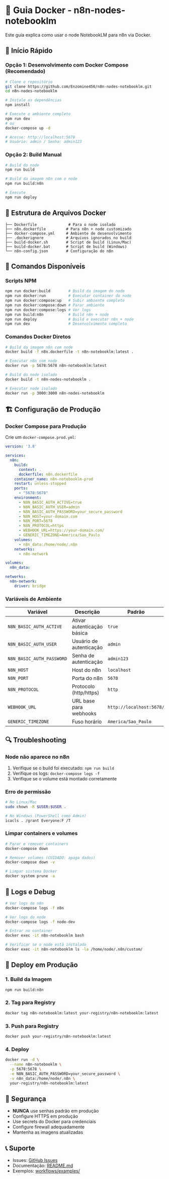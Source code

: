 # 🐳 Guia Docker - n8n-nodes-notebooklm

Este guia explica como usar o node NotebookLM para n8n via Docker.

## 🚀 Início Rápido

### Opção 1: Desenvolvimento com Docker Compose (Recomendado)

```bash
# Clone o repositório
git clone https://github.com/Enzomine456/n8n-nodes-notebooklm.git
cd n8n-nodes-notebooklm

# Instale as dependências
npm install

# Execute o ambiente completo
npm run dev
# ou
docker-compose up -d

# Acesse: http://localhost:5678
# Usuário: admin / Senha: admin123
```

### Opção 2: Build Manual

```bash
# Build do node
npm run build

# Build da imagem n8n com o node
npm run build:n8n

# Execute
npm run deploy
```

## 📁 Estrutura de Arquivos Docker

```
├── Dockerfile              # Para o node isolado
├── n8n.dockerfile         # Para n8n + node customizado
├── docker-compose.yml     # Ambiente de desenvolvimento
├── .dockerignore          # Arquivos ignorados no build
├── build-docker.sh        # Script de build (Linux/Mac)
├── build-docker.bat       # Script de build (Windows)
└── n8n-config.json        # Configuração do n8n
```

## 🔧 Comandos Disponíveis

### Scripts NPM
```bash
npm run docker:build        # Build da imagem do node
npm run docker:run          # Executar container do node
npm run docker:compose:up   # Subir ambiente completo
npm run docker:compose:down # Parar ambiente
npm run docker:compose:logs # Ver logs
npm run build:n8n           # Build n8n + node
npm run deploy              # Build e executar n8n + node
npm run dev                 # Desenvolvimento completo
```

### Comandos Docker Diretos
```bash
# Build da imagem n8n com node
docker build -f n8n.dockerfile -t n8n-notebooklm:latest .

# Executar n8n com node
docker run -p 5678:5678 n8n-notebooklm:latest

# Build do node isolado
docker build -t n8n-nodes-notebooklm .

# Executar node isolado
docker run -p 3000:3000 n8n-nodes-notebooklm
```

## 🏗️ Configuração de Produção

### Docker Compose para Produção

Crie um `docker-compose.prod.yml`:

```yaml
version: '3.8'

services:
  n8n:
    build:
      context: .
      dockerfile: n8n.dockerfile
    container_name: n8n-notebooklm-prod
    restart: unless-stopped
    ports:
      - "5678:5678"
    environment:
      - N8N_BASIC_AUTH_ACTIVE=true
      - N8N_BASIC_AUTH_USER=admin
      - N8N_BASIC_AUTH_PASSWORD=your_secure_password
      - N8N_HOST=your-domain.com
      - N8N_PORT=5678
      - N8N_PROTOCOL=https
      - WEBHOOK_URL=https://your-domain.com/
      - GENERIC_TIMEZONE=America/Sao_Paulo
    volumes:
      - n8n_data:/home/node/.n8n
    networks:
      - n8n-network

volumes:
  n8n_data:

networks:
  n8n-network:
    driver: bridge
```

### Variáveis de Ambiente

| Variável | Descrição | Padrão |
|----------|-----------|---------|
| `N8N_BASIC_AUTH_ACTIVE` | Ativar autenticação básica | `true` |
| `N8N_BASIC_AUTH_USER` | Usuário de autenticação | `admin` |
| `N8N_BASIC_AUTH_PASSWORD` | Senha de autenticação | `admin123` |
| `N8N_HOST` | Host do n8n | `localhost` |
| `N8N_PORT` | Porta do n8n | `5678` |
| `N8N_PROTOCOL` | Protocolo (http/https) | `http` |
| `WEBHOOK_URL` | URL base para webhooks | `http://localhost:5678/` |
| `GENERIC_TIMEZONE` | Fuso horário | `America/Sao_Paulo` |

## 🔍 Troubleshooting

### Node não aparece no n8n
1. Verifique se o build foi executado: `npm run build`
2. Verifique os logs: `docker-compose logs -f`
3. Verifique se o volume está montado corretamente

### Erro de permissão
```bash
# No Linux/Mac
sudo chown -R $USER:$USER .

# No Windows (PowerShell como Admin)
icacls . /grant Everyone:F /T
```

### Limpar containers e volumes
```bash
# Parar e remover containers
docker-compose down

# Remover volumes (CUIDADO: apaga dados)
docker-compose down -v

# Limpar sistema Docker
docker system prune -a
```

## 📝 Logs e Debug

```bash
# Ver logs do n8n
docker-compose logs -f n8n

# Ver logs do node
docker-compose logs -f node-dev

# Entrar no container
docker exec -it n8n-notebooklm bash

# Verificar se o node está instalado
docker exec -it n8n-notebooklm ls -la /home/node/.n8n/custom/
```

## 🚀 Deploy em Produção

### 1. Build da Imagem
```bash
npm run build:n8n
```

### 2. Tag para Registry
```bash
docker tag n8n-notebooklm:latest your-registry/n8n-notebooklm:latest
```

### 3. Push para Registry
```bash
docker push your-registry/n8n-notebooklm:latest
```

### 4. Deploy
```bash
docker run -d \
  --name n8n-notebooklm \
  -p 5678:5678 \
  -e N8N_BASIC_AUTH_PASSWORD=your_secure_password \
  -v n8n_data:/home/node/.n8n \
  your-registry/n8n-notebooklm:latest
```

## 🔐 Segurança

- **NUNCA** use senhas padrão em produção
- Configure HTTPS em produção
- Use secrets do Docker para credenciais
- Configure firewall adequadamente
- Mantenha as imagens atualizadas

## 📞 Suporte

- Issues: [GitHub Issues](https://github.com/Enzomine456/n8n-nodes-notebooklm/issues)
- Documentação: [README.md](README.md)
- Exemplos: [workflows/examples/](workflows/examples/)
